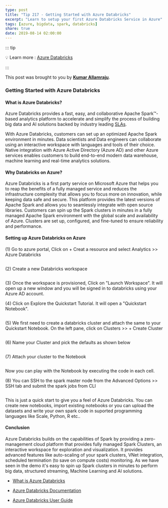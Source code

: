 ```yaml
---
type: post
title: "Tip 217 - Getting Started with Azure Databricks"
excerpt: "Learn to setup your first Azure Databricks Service in Azure"
tags: [azure, bigdata, spark, databricks]
share: true
date: 2019-08-14 02:00:00
---
```



::: tip 

:bulb: Learn more : [Azure Databricks](https://azure.microsoft.com/en-us/services/databricks/?WT.mc_id=docs-azuredevtips-azureappsdev)

:::

This post was brought to you by **[Kumar Allamraju](https://twitter.com/kumarallamraju)**. 

### Getting Started with Azure Databricks

#### What is Azure Databricks?
 
Azure Databricks provides a fast, easy, and collaborative Apache Spark™-based analytics platform to accelerate and simplify the process of building big data and AI solutions backed by industry leading [SLAs](https://azure.microsoft.com/en-us/support/legal/sla/databricks/v1_0/).

With Azure Databricks, customers can set up an optimized Apache Spark environment in minutes. Data scientists and Data engineers can collaborate using an interactive workspace with languages and tools of their choice. Native integration with Azure Active Directory (Azure AD) and other Azure services enables customers to build end-to-end modern data warehouse, machine learning and real-time analytics solutions.


#### Why Databricks on Azure?

Azure Databricks is a first party service on Microsoft Azure that helps you to reap the benefits of a fully managed service and reduces the infrastructure complexity that allows you to focus more on innovation, while keeping data safe and secure. This platform provides the latest versions of Apache Spark and allows you to seamlessly integrate with open source libraries. Customers can spin up the Spark clusters in minutes in a fully managed Apache Spark environment with the global scale and availability of Azure. Clusters are set up, configured, and fine-tuned to ensure reliability and performance. 

#### Setting up Azure Databricks on Azure

(1) Go to azure portal, Click on + Creat a resource and select Analytics >> Azure Databricks

<img :src="$withBase('/files/file1-databricks.png')">

(2) Create a new Databricks workspace

<img :src="$withBase('/files/file2-databricks.png')">

(3) Once the workspace is provisioned, Click on "Launch Workspace". It will open up a new window and you will be signed in to databricks using your Azure AD account. 

(4) Click on Explore the Quickstart Tutorial. It will open a "Quickstart Notebook".

<img :src="$withBase('/files/file3-databricks.png')">

(5) We first need to create a databricks cluster and attach the same to your Quickstart Notebook. On the left pane, click on Clusters >> + Create Cluster

 
<img :src="$withBase('/files/file5-databricks.png')">

(6) Name your Cluster and pick the defaults as shown below

<img :src="$withBase('/files/file4-databricks.png')">

(7) Attach your cluster to the Notebook

<img :src="$withBase('/files/file6-databricks.png')">

Now you can play with the Notebook by executing the code in each cell. 


(8) You can SSH to the spark master node from the Advanced Options >> SSH tab and submit the spark jobs from CLI

<img :src="$withBase('/files/file7-databricks.png')">

This is just a quick start to give you a feel of Azure Databricks. You can create new notebooks, import existing notebooks or you can upload the datasets and write your own spark code in suported programming languages like Scale, Python, R etc..



#### Conclusion

Azure Databricks builds on the capabilities of Spark by providing a zero-management cloud platform that provides fully managed Spark Clusters, an interactive workspace for exploration and visualization. It provides advanced features like auto-scaling of your spark clusters, VNet integration, scheduled termination (to save on compute costs) monitoring. As we have seen in the demo it's easy to spin up Spark clusters in minutes to perform big data, structured streaming, Machine Learning and AI solutions. 

* [What is Azure Databricks](https://docs.microsoft.com/en-us/azure/azure-databricks/what-is-azure-databricks/?WT.mc_id=docs-azuredevtips-azureappsdev)

* [Azure Databricks Documentation](https://docs.microsoft.com/en-us/azure/azure-databricks/?WT.mc_id=docs-azuredevtips-azureappsdev)

* [Azure Databricks User Guide](https://docs.azuredatabricks.net/?WT.mc_id=docs-azuredevtips-azureappsdev)







